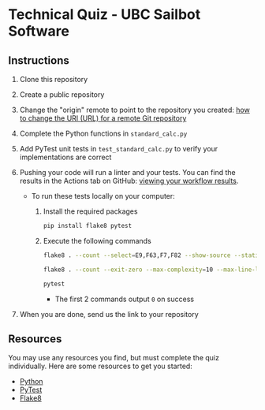 # Technical Quiz - UBC Sailbot Software

## Instructions

1. Clone this repository

2. Create a public repository

3. Change the "origin" remote to point to the repository you created: [how to change the URI (URL) for a remote Git repository](https://stackoverflow.com/a/2432799)

4. Complete the Python functions in `standard_calc.py`

5. Add PyTest unit tests in `test_standard_calc.py` to verify your implementations are correct

6. Pushing your code will run a linter and your tests.
You can find the results in the Actions tab on GitHub: [viewing your workflow results](https://docs.github.com/en/actions/quickstart#viewing-your-workflow-results).
    - To run these tests locally on your computer:
        1. Install the required packages

            ```sh
            pip install flake8 pytest
            ```

        2. Execute the following commands

            ```sh
            flake8 . --count --select=E9,F63,F7,F82 --show-source --statistics
            ```

            ```sh
            flake8 . --count --exit-zero --max-complexity=10 --max-line-length=127 --statistics
            ```

            ```sh
            pytest
            ```

            - The first 2 commands output `0` on success

7. When you are done, send us the link to your repository

## Resources

You may use any resources you find, but must complete the quiz individually.
Here are some resources to get you started:

- [Python](https://www.python.org/about/gettingstarted/)
- [PyTest](https://docs.pytest.org/en/6.2.x/getting-started.html)
- [Flake8](https://flake8.pycqa.org/en/latest/)
